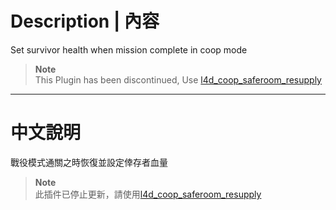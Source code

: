 # Description | 內容
Set survivor health when mission complete in coop mode

> __Note__ <br/>
This Plugin has been discontinued, Use [l4d_coop_saferoom_resupply](/L4D_插件/Coop_戰役模式/l4d_coop_saferoom_resupply)

- - - -
# 中文說明
戰役模式通關之時恢復並設定倖存者血量

> __Note__ <br/>
此插件已停止更新，請使用[l4d_coop_saferoom_resupply](/L4D_插件/Coop_戰役模式/l4d_coop_saferoom_resupply)